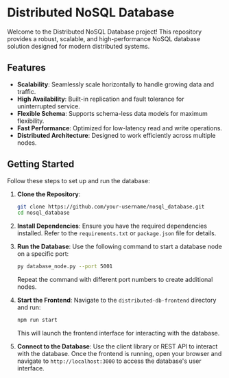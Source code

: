 # Distributed NoSQL Database

Welcome to the Distributed NoSQL Database project! This repository provides a robust, scalable, and high-performance NoSQL database solution designed for modern distributed systems.

## Features

- **Scalability**: Seamlessly scale horizontally to handle growing data and traffic.
- **High Availability**: Built-in replication and fault tolerance for uninterrupted service.
- **Flexible Schema**: Supports schema-less data models for maximum flexibility.
- **Fast Performance**: Optimized for low-latency read and write operations.
- **Distributed Architecture**: Designed to work efficiently across multiple nodes.

## Getting Started

Follow these steps to set up and run the database:

1. **Clone the Repository**:
    ```bash
    git clone https://github.com/your-username/nosql_database.git
    cd nosql_database
    ```

2. **Install Dependencies**:
    Ensure you have the required dependencies installed. Refer to the `requirements.txt` or `package.json` file for details.

3. **Run the Database**:
    Use the following command to start a database node on a specific port:
    ```bash
    py database_node.py --port 5001
    ```
    Repeat the command with different port numbers to create additional nodes.

4. **Start the Frontend**:
    Navigate to the `distributed-db-frontend` directory and run:
    ```bash
    npm run start
    ```
    This will launch the frontend interface for interacting with the database.

4. **Connect to the Database**:
    Use the client library or REST API to interact with the database. Once the frontend is running, open your browser and navigate to `http://localhost:3000` to access the database's user interface.
